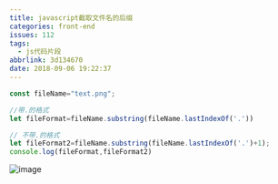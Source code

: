 ```yaml
---
title: javascript截取文件名的后缀
categories: front-end
issues: 112
tags:
  - js代码片段
abbrlink: 3d134670
date: 2018-09-06 19:22:37
---
```


```js
const fileName="text.png";

//带.的格式
let fileFormat=fileName.substring(fileName.lastIndexOf('.'))

// 不带.的格式
let fileFormat2=fileName.substring(fileName.lastIndexOf('.')+1);
console.log(fileFormat,fileFormat2)
```
![image](https://user-images.githubusercontent.com/22697565/45154907-b8d2b080-b20b-11e8-944d-3adde64b69dd.png)



